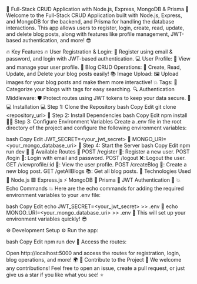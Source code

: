 📝 Full-Stack CRUD Application with Node.js, Express, MongoDB & Prisma 🚀
Welcome to the Full-Stack CRUD Application built with Node.js, Express, and MongoDB for the backend, and Prisma for handling the database interactions. This app allows users to register, login, create, read, update, and delete blog posts, along with features like profile management, JWT-based authentication, and more! 😎

🔥 Key Features 🔥
User Registration & Login: 🔐
Register using email & password, and login with JWT-based authentication. 💻
User Profile: 👤
View and manage your user profile. 🌟
Blog CRUD Operations: 📝
Create, Read, Update, and Delete your blog posts easily! 📚
Image Upload: 🖼️
Upload images for your blog posts and make them more interactive! 💥
Tags: 🔖
Categorize your blogs with tags for easy searching. 🔍
Authentication Middleware: 🛡️
Protect routes using JWT tokens to keep your data secure. 🔑
💻 Installation 💻
Step 1: Clone the Repository
bash
Copy
Edit
git clone <repository_url> 🚀
Step 2: Install Dependencies
bash
Copy
Edit
npm install 🧑‍💻
Step 3: Configure Environment Variables
Create a .env file in the root directory of the project and configure the following environment variables:

bash
Copy
Edit
JWT_SECRET=<your_jwt_secret> 💬
MONGO_URI=<your_mongo_database_uri> 🌱
Step 4: Start the Server
bash
Copy
Edit
npm run dev 🚀
📜 Available Routes 📜
POST /register 📧: Register a new user.
POST /login 🔑: Login with email and password.
POST /logout ❌: Logout the user.
GET /viewprofile/:id 👤: View the user profile.
POST /createBlog 📝: Create a new blog post.
GET /getAllBlogs 📚: Get all blog posts.
🌟 Technologies Used 🌟
Node.js 🟩
Express.js ⚡
MongoDB 🍃
Prisma 🔗
JWT Authentication 🔐
💥 Echo Commands 💥
Here are the echo commands for adding the required environment variables to your .env file:

bash
Copy
Edit
echo JWT_SECRET=<your_jwt_secret> >> .env 🔑
echo MONGO_URI=<your_mongo_database_uri> >> .env 🌱
This will set up your environment variables quickly! 😎

⚙️ Development Setup ⚙️
Run the app:

bash
Copy
Edit
npm run dev 🚀
Access the routes:

Open http://localhost:5000 and access the routes for registration, login, blog operations, and more! 🌍
🙌 Contribute to the Project 🙌
We welcome any contributions! Feel free to open an issue, create a pull request, or just give us a star if you like what you see! ⭐

